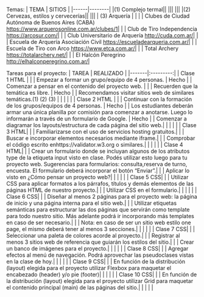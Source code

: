 Temas:
| TEMA | SITIOS |
|------|--------|
|(1) Complejo termal||
|||
|||
|(2) Cervezas, estilos y cervecerías||
|||
| (3) Arquería | |
| | Clubes de Ciudad Autónoma de Buenos Aires (CABA) https://www.arquerosonline.com.ar/clubes/1| 
| | Club de Tiro Independencia https://arcosur.com/| 
| | Club Universitario de Arquería http://cuda.com.ar/| 
| | Escuela de Arquería Asociación Civil https://escueladearqueria.com.ar/| 
| | Escuela de Tiro con Arco https://www.etca.com.ar/| 
| | Total Archery https://totalarchery.net/| 
| | El Halcón Peregrino http://elhalconperegrino.com.ar/| 


Tareas para el proyecto:
| TAREA | REALIZADO |
|-------|:---------:|
| Clase 1 HTML | |
| Empezar a formar un grupo/equipo de 4 personas. | Hecho | 
| Comenzar a pensar en el contenido del proyecto web. | | 
| Recuerden que la temática es libre. | Hecho | 
| Recomendamos visitar sitios web de similares temáticas.(1) (2) (3) | |
|  |  | 
| Clase 2 HTML | | 
| Continuar con la formación de los grupos/equipos de 4 personas. | Hecho | 
| Los estudiantes deberán armar una única planilla por comisión para comenzar a anotarse. Luego lo informarán a través de un formulario de Google. | Hecho | 
| Comenzar a diagramar los layouts/estructura de cada página del sitio web.|  | 
| | | 
| Clase 3 HTML|  | 
| Familiarizarse con el uso de servicios hosting gratuitos.|  | 
| Buscar e incorporar elementos necesarios mediante iframe.|  | 
| Comprobar el código escrito enhttps://validator.w3.org o similares.|  | 
| | | 
| Clase 4 HTML|  | 
| Crear un formulario donde se incluyan algunos de los atributos type de la etiqueta input visto en clase. Podés utilizar esto luego para tu proyecto web. Sugerencias para formularios: consulta,reserva de turno, encuesta. El formulario deberá incorporar el botón “Enviar”.|  | 
| Aplicar lo visto en ¿Cómo pensar un proyecto web?| | 
| | | 
| Clase 5 CSS| | 
| Utilizar CSS para aplicar formatos a los párrafos, títulos y demás elementos de las páginas HTML de nuestro proyecto.| | 
| Utilizar CSS en el formulario.| | 
| | | 
| Clase 6 CSS| | 
| Diseñar al menos 2 páginas para el proyecto web: la página de inicio y una página interna para el sitio web.| | 
| Utilizar etiquetas semánticas para estructurar las dos páginas que servirán como template para todo nuestro sitio. Más adelante podrá ir incorporando más templates en caso de ser necesario.| | 
| Nota: en caso de ser un sitio web estilo one page, el mismo deberá tener al menos 3 secciones.| | 
| | | 
| Clase 7 CSS| | 
| Seleccionar una paleta de colores acorde al proyecto.| | 
| Registrar al menos 3 sitios web de referencia que guiarán los estilos del sitio.| | 
| Crear un banco de imágenes para el proyecto.| | 
| | | 
| Clase 8 CSS| | 
| Agregar efectos al menú de navegación. Podrá aprovechar las pseudoclases vistas en la clase de hoy.| | 
| | | 
| Clase 9 CSS| | 
| En función de la distribución (layout) elegida para el proyecto utilizar Flexbox para maquetar el encabezado (header) y/o pie
(footer)| | 
| | | 
| Clase 10 CSS| | 
| En función de la distribución (layout) elegida para el proyecto utilizar Grid para maquetar el contenido principal (main) de las
páginas del sitio.| | 
| | | 

